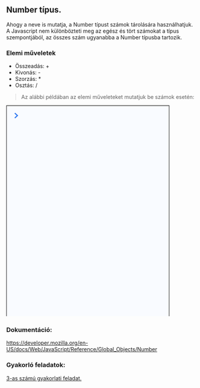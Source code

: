 ## Number típus.  
Ahogy a neve is mutatja, a Number típust számok tárolására használhatjuk.  
A Javascript nem különbözteti meg az egész és tört számokat a típus szempontjából, az összes szám ugyanabba a Number típusba tartozik.  

### Elemi műveletek  
- Összeadás: +  
- Kivonás: -  
- Szorzás: *  
- Osztás: /  
  
> Az alábbi példában az elemi műveleteket mutatjuk be számok esetén:  
  
![Elemi műveletek számokkal](/docs/basic/week2/image/variable_number_atomic.gif)

### Dokumentáció:  
https://developer.mozilla.org/en-US/docs/Web/JavaScript/Reference/Global_Objects/Number  

### Gyakorló feladatok:  
[3-as számú gyakorlati feladat.](http://cherryapps.hu/yellow-road)
